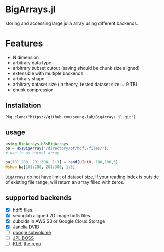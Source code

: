 # BigArrays.jl
storing and accessing large julia array using different backends.

# Features
- N dimension
- arbitrary data type
- arbitrary subset cutout (saving should be chunk size aligned)
- extensible with multiple backends
- arbitrary shape
- arbitrary dataset size (in theory, tested dataset size: ~ 9 TB)
- chunk compression

## Installation
    Pkg.clone("https://github.com/seung-lab/BigArrays.jl.git")
    
## usage

```julia
using BigArrays.H5sBigArrays
ba = H5sBigArray("/directory/of/hdf5/files/");
# use it as normal array

ba[101:200, 201:300, 1:3] = rand(UInt8, 100,100,3)
@show ba[101:200, 201:300, 1:3]
```

`BigArrays` do not have limit of dataset size, if your reading index is outside of existing file range, will return an array filled with zeros.
   
## supported backends
- [x] hdf5 files. 
- [x] seunglab aligned 2D image hdf5 files.
- [x] cuboids in AWS S3 or Google Cloud Storage
- [x] [Janelia DVID](https://github.com/janelia-flyem/dvid)
- [ ] [google subvolume](https://developers.google.com/brainmaps/v1beta2/rest/v1beta2/volumes/subvolume)
- [ ] [JPL BOSS](https://github.com/jhuapl-boss)
- [ ] [KLB](http://www.nature.com/nprot/journal/v10/n11/abs/nprot.2015.111.html), [the repo](https://bitbucket.org/fernandoamat/keller-lab-block-filetype)
